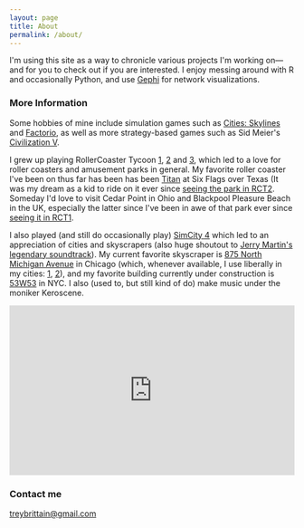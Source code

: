 ```yaml
---
layout: page
title: About
permalink: /about/
---
```


I'm using this site as a way to chronicle various projects I'm working on—and for you to check out if you are interested.
I enjoy messing around with R and occasionally Python, and use [Gephi](https://gephi.org) for network visualizations.
### More Information

Some hobbies of mine include simulation games such as [Cities: Skylines](https://store.steampowered.com/app/255710/Cities_Skylines/) 
and [Factorio](https://store.steampowered.com/app/427520/Factorio/), as well as more strategy-based games such as Sid Meier's [Civilization V](https://store.steampowered.com/app/8930/Sid_Meiers_Civilization_V/).

I grew up playing RollerCoaster Tycoon [1](https://store.steampowered.com/app/285310/RollerCoaster_Tycoon_Deluxe/), [2](https://store.steampowered.com/app/285330/RollerCoaster_Tycoon_2_Triple_Thrill_Pack/) and [3](https://store.steampowered.com/app/2700/RollerCoaster_Tycoon_3_Platinum/), which led to a love for roller coasters and amusement parks in general. 
My favorite roller coaster I've been on thus far has been has been [Titan](https://guidetosfot.com/rides/titan/) at Six Flags over Texas (It was my dream as a kid to ride on it ever since [seeing the park in RCT2](https://i.imgur.com/dIzYfJH.png).
Someday I'd love to visit Cedar Point in Ohio and Blackpool Pleasure Beach in the UK, especially the latter since I've been in awe of that park ever since [seeing it in RCT1](https://i.ytimg.com/vi/7hRMGRZYQ-k/maxresdefault.jpg).

I also played (and still do occasionally play) [SimCity 4](https://store.steampowered.com/app/24780/SimCity_4_Deluxe_Edition/) which led to an appreciation of cities and skyscrapers (also huge shoutout to [Jerry Martin's legendary soundtrack](https://open.spotify.com/album/0V8y2gduUGML5uXwliLnsm?si=NbLV1tP0SfiTfAZ1dfo-Kw)). My current favorite skyscraper is [875 North Michigan Avenue](https://en.wikipedia.org/wiki/875_North_Michigan_Avenue) in Chicago (which, whenever available, I use liberally in my cities: [1](https://steamuserimages-a.akamaihd.net/ugc/943959514081091581/DC9383273B2203D91CEFA7FB323CA3A53A7E52A3/), [2](https://steamuserimages-a.akamaihd.net/ugc/916926747125711946/7B964F33C6DC77B71159453425F3169CCA83CFC4/)), and my favorite building currently under construction is [53W53](https://en.wikipedia.org/wiki/53W53) in NYC.
I also (used to, but still kind of do) make music under the moniker Keroscene.
 
 <dl>
<iframe width="100%" height="300" scrolling="no" frameborder="no" allow="autoplay" src="https://w.soundcloud.com/player/?url=https%3A//api.soundcloud.com/users/36079420&color=%23ff5500&auto_play=false&hide_related=false&show_comments=true&show_user=true&show_reposts=false&show_teaser=true&visual=true"></iframe>
</dl>

### Contact me

[treybrittain@gmail.com](mailto:treybrittain@gmail.com)